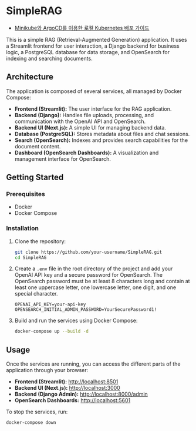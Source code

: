 # SimpleRAG

- [Minikube와 ArgoCD를 이용한 로컬 Kubernetes 배포 가이드](./k8s-guide.md)

This is a simple RAG (Retrieval-Augmented Generation) application. It uses a Streamlit frontend for user interaction, a Django backend for business logic, a PostgreSQL database for data storage, and OpenSearch for indexing and searching documents.

## Architecture

The application is composed of several services, all managed by Docker Compose:

-   **Frontend (Streamlit):** The user interface for the RAG application.
-   **Backend (Django):** Handles file uploads, processing, and communication with the OpenAI API and OpenSearch.
-   **Backend UI (Next.js):** A simple UI for managing backend data.
-   **Database (PostgreSQL):** Stores metadata about files and chat sessions.
-   **Search (OpenSearch):** Indexes and provides search capabilities for the document content.
-   **Dashboard (OpenSearch Dashboards):** A visualization and management interface for OpenSearch.

## Getting Started

### Prerequisites

*   Docker
*   Docker Compose

### Installation

1.  Clone the repository:
    ```bash
    git clone https://github.com/your-username/SimpleRAG.git
    cd SimpleRAG
    ```
2.  Create a `.env` file in the root directory of the project and add your OpenAI API key and a secure password for OpenSearch. The OpenSearch password must be at least 8 characters long and contain at least one uppercase letter, one lowercase letter, one digit, and one special character.
    ```
    OPENAI_API_KEY=your-api-key
    OPENSEARCH_INITIAL_ADMIN_PASSWORD=YourSecurePassword1!
    ```
3.  Build and run the services using Docker Compose:
    ```bash
    docker-compose up --build -d
    ```

## Usage

Once the services are running, you can access the different parts of the application through your browser:

*   **Frontend (Streamlit):** [http://localhost:8501](http://localhost:8501)
*   **Backend UI (Next.js):** [http://localhost:3000](http://localhost:3000)
*   **Backend (Django Admin):** [http://localhost:8000/admin](http://localhost:8000/admin)
*   **OpenSearch Dashboards:** [http://localhost:5601](http://localhost:5601)

To stop the services, run:
```bash
docker-compose down
